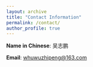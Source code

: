 ```yaml
---
layout: archive
title: "Contact Information"
permalink: /contact/
author_profile: true
---
```


**Name in Chinese**: 吴志鹏

**Email**: whuwuzhipeng@163.com



